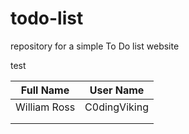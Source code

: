 # todo-list


repository for a simple To Do list website

test

| Full Name | User Name |
| :--------: | :--------: |
| William Ross | C0dingViking |
| | |
| | |
